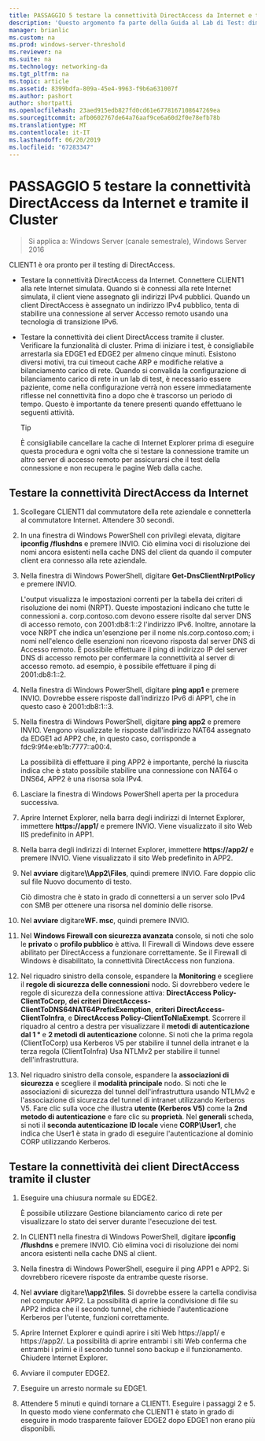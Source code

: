 ```yaml
---
title: PASSAGGIO 5 testare la connettività DirectAccess da Internet e tramite il Cluster
description: 'Questo argomento fa parte della Guida al Lab di Test: dimostrare DirectAccess in un Cluster con bilanciamento carico di rete di Windows per Windows Server 2016'
manager: brianlic
ms.custom: na
ms.prod: windows-server-threshold
ms.reviewer: na
ms.suite: na
ms.technology: networking-da
ms.tgt_pltfrm: na
ms.topic: article
ms.assetid: 8399bdfa-809a-45e4-9963-f9b6a631007f
ms.author: pashort
author: shortpatti
ms.openlocfilehash: 23aed915edb827fd0cd61e6778167108647269ea
ms.sourcegitcommit: afb0602767de64a76aaf9ce6a60d2f0e78efb78b
ms.translationtype: MT
ms.contentlocale: it-IT
ms.lasthandoff: 06/20/2019
ms.locfileid: "67283347"
---
```

# <a name="step-5-test-directaccess-connectivity-from-the-internet-and-through-the-cluster"></a>PASSAGGIO 5 testare la connettività DirectAccess da Internet e tramite il Cluster

>Si applica a: Windows Server (canale semestrale), Windows Server 2016

CLIENT1 è ora pronto per il testing di DirectAccess.  
  
- Testare la connettività DirectAccess da Internet. Connettere CLIENT1 alla rete Internet simulata. Quando si è connessi alla rete Internet simulata, il client viene assegnato gli indirizzi IPv4 pubblici. Quando un client DirectAccess è assegnato un indirizzo IPv4 pubblico, tenta di stabilire una connessione al server Accesso remoto usando una tecnologia di transizione IPv6.  
  
- Testare la connettività dei client DirectAccess tramite il cluster. Verificare la funzionalità di cluster. Prima di iniziare i test, è consigliabile arrestarla sia EDGE1 ed EDGE2 per almeno cinque minuti. Esistono diversi motivi, tra cui timeout cache ARP e modifiche relative a bilanciamento carico di rete. Quando si convalida la configurazione di bilanciamento carico di rete in un lab di test, è necessario essere paziente, come nella configurazione verrà non essere immediatamente riflesse nel connettività fino a dopo che è trascorso un periodo di tempo. Questo è importante da tenere presenti quando effettuano le seguenti attività.  
  
    > [!TIP]  
    > È consigliabile cancellare la cache di Internet Explorer prima di eseguire questa procedura e ogni volta che si testare la connessione tramite un altro server di accesso remoto per assicurarsi che il test della connessione e non recupera le pagine Web dalla cache.  
  
## <a name="test-directaccess-connectivity-from-the-internet"></a>Testare la connettività DirectAccess da Internet  
  
1. Scollegare CLIENT1 dal commutatore della rete aziendale e connetterla al commutatore Internet. Attendere 30 secondi.  
  
2. In una finestra di Windows PowerShell con privilegi elevata, digitare **ipconfig /flushdns** e premere INVIO. Ciò elimina voci di risoluzione dei nomi ancora esistenti nella cache DNS del client da quando il computer client era connesso alla rete aziendale.  
  
3. Nella finestra di Windows PowerShell, digitare **Get-DnsClientNrptPolicy** e premere INVIO.  
  
   L'output visualizza le impostazioni correnti per la tabella dei criteri di risoluzione dei nomi (NRPT). Queste impostazioni indicano che tutte le connessioni a. corp.contoso.com devono essere risolte dal server DNS di accesso remoto, con 2001:db8:1::2 l'indirizzo IPv6. Inoltre, annotare la voce NRPT che indica un'esenzione per il nome nls.corp.contoso.com; i nomi nell'elenco delle esenzioni non ricevono risposta dal server DNS di Accesso remoto. È possibile effettuare il ping di indirizzo IP del server DNS di accesso remoto per confermare la connettività al server di accesso remoto. ad esempio, è possibile effettuare il ping di 2001:db8:1::2.  
  
4. Nella finestra di Windows PowerShell, digitare **ping app1** e premere INVIO. Dovrebbe essere risposte dall'indirizzo IPv6 di APP1, che in questo caso è 2001:db8:1::3.  
  
5. Nella finestra di Windows PowerShell, digitare **ping app2** e premere INVIO. Vengono visualizzate le risposte dall'indirizzo NAT64 assegnato da EDGE1 ad APP2 che, in questo caso, corrisponde a fdc9:9f4e:eb1b:7777::a00:4.  
  
   La possibilità di effettuare il ping APP2 è importante, perché la riuscita indica che è stato possibile stabilire una connessione con NAT64 o DNS64, APP2 è una risorsa sola IPv4.  
  
6. Lasciare la finestra di Windows PowerShell aperta per la procedura successiva.  
  
7. Aprire Internet Explorer, nella barra degli indirizzi di Internet Explorer, immettere **https://app1/** e premere INVIO. Viene visualizzato il sito Web IIS predefinito in APP1.  
  
8. Nella barra degli indirizzi di Internet Explorer, immettere **https://app2/** e premere INVIO. Viene visualizzato il sito Web predefinito in APP2.  
  
9. Nel **avviare** digitare<strong>\\\App2\Files</strong>, quindi premere INVIO. Fare doppio clic sul file Nuovo documento di testo.  
  
    Ciò dimostra che è stato in grado di connettersi a un server solo IPv4 con SMB per ottenere una risorsa nel dominio delle risorse.  
  
10. Nel **avviare** digitare**WF. msc**, quindi premere INVIO.  
  
11. Nel **Windows Firewall con sicurezza avanzata** console, si noti che solo le **privato** o **profilo pubblico** è attiva. Il Firewall di Windows deve essere abilitato per DirectAccess a funzionare correttamente. Se il Firewall di Windows è disabilitato, la connettività DirectAccess non funziona.  
  
12. Nel riquadro sinistro della console, espandere la **Monitoring** e scegliere il **regole di sicurezza delle connessioni** nodo. Si dovrebbero vedere le regole di sicurezza della connessione attiva: **DirectAccess Policy-ClientToCorp**, **dei criteri DirectAccess-ClientToDNS64NAT64PrefixExemption**, **criteri DirectAccess-ClientToInfra**, e **DirectAccess Policy-ClientToNlaExempt**. Scorrere il riquadro al centro a destra per visualizzare il **metodi di autenticazione dal 1 °** e **2 metodi di autenticazione** colonne. Si noti che la prima regola (ClientToCorp) usa Kerberos V5 per stabilire il tunnel della intranet e la terza regola (ClientToInfra) Usa NTLMv2 per stabilire il tunnel dell'infrastruttura.  
  
13. Nel riquadro sinistro della console, espandere la **associazioni di sicurezza** e scegliere il **modalità principale** nodo. Si noti che le associazioni di sicurezza del tunnel dell'infrastruttura usando NTLMv2 e l'associazione di sicurezza del tunnel di intranet utilizzando Kerberos V5. Fare clic sulla voce che illustra **utente (Kerberos V5)** come la **2nd metodo di autenticazione** e fare clic su **proprietà**. Nel **generali** scheda, si noti il **seconda autenticazione ID locale** viene **CORP\User1**, che indica che User1 è stata in grado di eseguire l'autenticazione al dominio CORP utilizzando Kerberos.  
  
## <a name="test-directaccess-client-connectivity-through-the-cluster"></a>Testare la connettività dei client DirectAccess tramite il cluster  
  
1. Eseguire una chiusura normale su EDGE2.  
  
   È possibile utilizzare Gestione bilanciamento carico di rete per visualizzare lo stato dei server durante l'esecuzione dei test.  
  
2. In CLIENT1 nella finestra di Windows PowerShell, digitare **ipconfig /flushdns** e premere INVIO. Ciò elimina voci di risoluzione dei nomi ancora esistenti nella cache DNS al client.  
  
3. Nella finestra di Windows PowerShell, eseguire il ping APP1 e APP2. Si dovrebbero ricevere risposte da entrambe queste risorse.  
  
4. Nel **avviare** digitare<strong>\\\app2\files</strong>. Si dovrebbe essere la cartella condivisa nel computer APP2. La possibilità di aprire la condivisione di file su APP2 indica che il secondo tunnel, che richiede l'autenticazione Kerberos per l'utente, funzioni correttamente.  
  
5. Aprire Internet Explorer e quindi aprire i siti Web https://app1/ e https://app2/. La possibilità di aprire entrambi i siti Web conferma che entrambi i primi e il secondo tunnel sono backup e il funzionamento. Chiudere Internet Explorer.  
  
6. Avviare il computer EDGE2.  
  
7. Eseguire un arresto normale su EDGE1.  
  
8. Attendere 5 minuti e quindi tornare a CLIENT1. Eseguire i passaggi 2 e 5. In questo modo viene confermato che CLIENT1 è stato in grado di eseguire in modo trasparente failover EDGE2 dopo EDGE1 non erano più disponibili.
